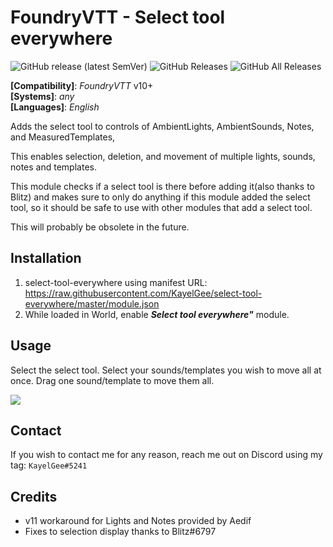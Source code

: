 # FoundryVTT - Select tool everywhere

![GitHub release (latest SemVer)](https://img.shields.io/github/v/release/KayelGee/select-tool-everywhere?style=for-the-badge)
![GitHub Releases](https://img.shields.io/github/downloads/KayelGee/select-tool-everywhere/latest/total?style=for-the-badge)
![GitHub All Releases](https://img.shields.io/github/downloads/KayelGee/select-tool-everywhere/total?style=for-the-badge&label=Downloads+total)

**[Compatibility]**: _FoundryVTT_ v10+  
**[Systems]**: _any_  
**[Languages]**: _English_

Adds the select tool to controls of AmbientLights, AmbientSounds, Notes, and MeasuredTemplates,

This enables selection, deletion, and movement of multiple lights, sounds, notes and templates.

This module checks if a select tool is there before adding it(also thanks to Blitz) and makes sure to only do anything if this module added the select tool, so it should be safe to use with other modules that add a select tool.

This will probably be obsolete in the future.

## Installation

1. select-tool-everywhere using manifest URL: https://raw.githubusercontent.com/KayelGee/select-tool-everywhere/master/module.json
2. While loaded in World, enable **_Select tool everywhere"_** module.

## Usage

Select the select tool. Select your sounds/templates you wish to move all at once. Drag one sound/template to move them all.

![](select-tool-everywhere.gif)

## Contact

If you wish to contact me for any reason, reach me out on Discord using my tag: `KayelGee#5241`

## Credits

- v11 workaround for Lights and Notes provided by Aedif
- Fixes to selection display thanks to Blitz#6797
